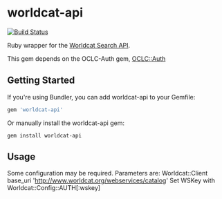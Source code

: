 # worldcat-api

[![Build Status](https://secure.travis-ci.org/fixlr/worldcat-api.png?branch=master)](http://travis-ci.org/fixlr/worldcat-api)

Ruby wrapper for the [Worldcat Search API](http://oclc.org/developer/services/WCAPI).

This gem depends on the OCLC-Auth gem,
[OCLC::Auth](https://github.com/OCLC-Developer-Network/oclc-auth-ruby)

## Getting Started

If you're using Bundler, you can add worldcat-api to your Gemfile:

```ruby
gem 'worldcat-api'
```

Or manually install the worldcat-api gem:

```shell
gem install worldcat-api
```

## Usage
Some configuration may be required. Parameters are:
  Worldcat::Client
    base_uri 'http://www.worldcat.org/webservices/catalog'
    Set WSKey with Worldcat::Config::AUTH[:wskey]
